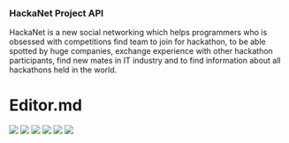 ### HackaNet Project API

HackaNet is a new social networking which helps programmers who is obsessed with competitions find team to join for hackathon, to be able spotted by huge companies, exchange experience with other hackathon participants, find new mates in IT industry and to find information about all hackathons held in the world. 

# Editor.md

![](https://img.shields.io/github/stars/pandao/editor.md.svg) ![](https://img.shields.io/github/forks/pandao/editor.md.svg) ![](https://img.shields.io/github/tag/pandao/editor.md.svg) ![](https://img.shields.io/github/release/pandao/editor.md.svg) ![](https://img.shields.io/github/issues/pandao/editor.md.svg) ![](https://img.shields.io/bower/v/editor.md.svg)
